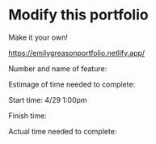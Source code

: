 # Modify this portfolio

Make it your own!

https://emilygreasonportfolio.netlify.app/ 

Number and name of feature:

Estimage of time needed to complete:

Start time: 4/29 1:00pm

Finish time:

Actual time needed to complete:
